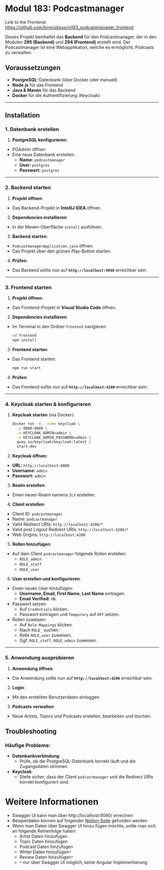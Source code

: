 # Modul 183: Podcastmanager

Link to the Frontend: https://github.com/lorenzboss/m183_podcastmanager_frontend

Dieses Projekt beinhaltet das **Backend** für den Podcastmanager, der in den Modulen **295 (Backend)** und **294 (Frontend)** erstellt wird.
Der Podcastmanager ist eine Webapplikation, welche es ermöglicht, Podcasts zu verwalten.

## Voraussetzungen

- **PostgreSQL**-Datenbank (über Docker oder manuell)
- **Node.js** für das Frontend
- **Java & Maven** für das Backend
- **Docker** für die Authentifizierung (Keycloak)

---

## Installation

### 1. Datenbank erstellen

1. **PostgreSQL konfigurieren**:
  - PGAdmin öffnen
  - Eine neue Datenbank erstellen:
    - **Name:** `podcastmanager`
    - **User:** `postgres`
    - **Passwort:** `postgres`

---

### 2. Backend starten

1. **Projekt öffnen**:
  - Das Backend-Projekt in **IntelliJ IDEA** öffnen.
2. **Dependencies installieren**:
  - In der Maven-Oberfläche `install` ausführen.
3. **Backend starten**:
  - `PodcastmanagerApplication.java` öffnen.
  - Das Projekt über den grünen Play-Button starten.
4. **Prüfen**:
  - Das Backend sollte nun auf **`http://localhost:9090`** erreichbar sein.

---

### 3. Frontend starten

1. **Projekt öffnen**:
  - Das Frontend-Projekt in **Visual Studio Code** öffnen.
2. **Dependencies installieren**:
  - Im Terminal in den Ordner `frontend` navigieren:
    ```bash
    cd frontend
    npm install
    ```
3. **Frontend starten**:
  - Das Frontend starten:
    ```bash
    npm run start
    ```
4. **Prüfen**:
  - Das Frontend sollte nun auf **`http://localhost:4200`** erreichbar sein.

---

### 4. Keycloak starten & konfigurieren

1. **Keycloak starten** (via Docker):
    ```bash
    docker run -d --name keycloak \
      -p 8080:8080 \
      -e KEYCLOAK_ADMIN=admin \
      -e KEYCLOAK_ADMIN_PASSWORD=admin \
      quay.io/keycloak/keycloak:latest \
      start-dev
    ```
2. **Keycloak öffnen**:
  - **URL:** `http://localhost:8080`
  - **Username:** `admin`
  - **Passwort:** `admin`

3. **Realm erstellen**:
  - Einen neuen Realm namens `ILV` erstellen.

4. **Client erstellen**:
  - Client ID: `podcastmanager`
  - Name: `podcastmanager`
  - Valid Redirect URIs: `http://localhost:4200/*`
  - Valid post Logout Redirect URIs: `http://localhost:4200/*`
  - Web Origins: `http://localhost:4200`

5. **Rollen hinzufügen**:
  - Auf dem Client `podcastmanager` folgende Rollen erstellen:
    - `ROLE_admin`
    - `ROLE_staff`
    - `ROLE_user`

6. **User erstellen und konfigurieren**:
  - Einen neuen User hinzufügen:
    - **Username, Email, First Name, Last Name** eintragen.
    - **Email Verified:** `ON`.
  - Passwort setzen:
    - Auf `Credentials` klicken.
    - Passwort eintragen und `Temporary` auf `OFF` setzen.
  - Rollen zuweisen:
    - Auf `Role Mappings` klicken.
    - Nach `ROLE_` suchen.
    - Rolle `ROLE_user` zuweisen.
    - Ggf. `ROLE_staff`, `ROLE_admin` zuweisen.

---

### 5. Anwendung ausprobieren

1. **Anwendung öffnen**:
  - Die Anwendung sollte nun auf **`http://localhost:4200`** erreichbar sein.
2. **Login**:
  - Mit den erstellten Benutzerdaten einloggen.
3. **Podcasts verwalten**:
  - Neue Artists, Topics und Podcasts erstellen, bearbeiten und löschen.

## Troubleshooting

### Häufige Probleme:

- **Datenbankverbindung**:
  - Prüfe, ob die PostgreSQL-Datenbank korrekt läuft und die Zugangsdaten stimmen.
- **Keycloak**:
  - Stelle sicher, dass der Client `podcastmanager` und die Redirect URIs korrekt konfiguriert sind.

# Weitere Informationen

- Swagger UI kann man über http://localhost:9090/ erreichen
- Beispieldaten können auf folgender [Notion-Seite](https://lorenzboss.notion.site/Podcastmanager-7c5220e47616473f8b084ff88ea6fcc2) gefunden werden
- Wenn man Daten über Swagger UI hinzu fügen möchte, sollte man sich an folgende Reihenfolge halten:
  - Artist Daten hinzufügen
  - Topic Daten hinzufügen
  - Podcast Daten hinzufügen
  - Writer Daten hinzufügen`*`
  - Review Daten hinzufügen`*`
  - `*` nur über Swagger UI möglich, keine Angular Implementierung
